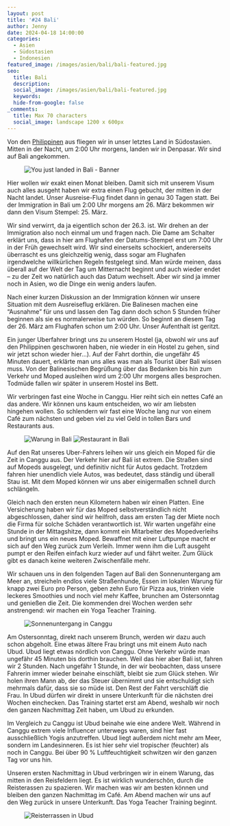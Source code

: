 ```yaml
---
layout: post
title: '#24 Bali'
author: Jenny
date: 2024-04-18 14:00:00
categories:
  - Asien
  - Südostasien
  - Indonesien
featured_image: /images/asien/bali/bali-featured.jpg
seo:
  title: Bali
  description:
  social_image: /images/asien/bali/bali-featured.jpg
  keywords:
  hide-from-google: false
_comments:
  title: Max 70 characters
  social_image: landscape 1200 x 600px
---
```

Von den [Philippinen](2024-04-11-philippinen) aus fliegen wir in unser letztes Land in Südostasien. Mitten in der Nacht, um 2:00 Uhr morgens, landen wir in Denpasar. Wir sind auf Bali angekommen.

<figure class="img1">
 	<img src="/images/asien/bali/bali-3.jpg" alt="You just landed in Bali - Banner">
</figure>


Hier wollen wir exakt einen Monat bleiben. Damit sich mit unserem Visum auch alles ausgeht haben wir extra einen Flug gebucht, der mitten in der Nacht landet. Unser Ausreise-Flug findet dann in genau 30 Tagen statt. Bei der Immigration in Bali um 2:00 Uhr morgens am 26. März bekommen wir dann den Visum Stempel: 25. März.

Wir sind verwirrt, da ja eigentlich schon der 26.3. ist. Wir drehen an der Immigration also noch einmal um und fragen nach. Die Dame am Schalter erklärt uns, dass in hier am Flughafen der Datums-Stempel erst um 7:00 Uhr in der Früh gewechselt wird. Wir sind einerseits schockiert, andererseits überrascht es uns gleichzeitig wenig, dass sogar am Flughafen irgendwelche willkürlichen Regeln festgelegt sind. Man würde meinen, dass überall auf der Welt der Tag um Mitternacht beginnt und auch wieder endet – zu der Zeit wo natürlich auch das Datum wechselt. Aber wir sind ja immer noch in Asien, wo die Dinge ein wenig anders laufen.

Nach einer kurzen Diskussion an der Immigration können wir unsere Situation mit dem Ausreiseflug erklären. Die Balinesen machen eine “Ausnahme” für uns und lassen den Tag dann doch schon 5 Stunden früher beginnen als sie es normalerweise tun würden. So beginnt an diesem Tag der 26. März am Flughafen schon um 2:00 Uhr. Unser Aufenthalt ist geritzt.

Ein junger Uberfahrer bringt uns zu unserem Hostel (ja, obwohl wir uns auf den Philippinen geschworen haben, nie wieder in ein Hostel zu gehen, sind wir jetzt schon wieder hier…).  Auf der Fahrt dorthin, die ungefähr 45 Minuten dauert, erklärte man uns alles was man als Tourist über Bali wissen muss. Von der Balinesischen Begrüßung über das Bedanken bis hin zum Verkehr und Moped ausleihen wird um 2:00 Uhr morgens alles besprochen. Todmüde fallen wir später in unserem Hostel ins Bett.

Wir verbringen fast eine Woche in Canggu. Hier reiht sich ein nettes Café an das andere. Wir können uns kaum entscheiden, wo wir am liebsten hingehen wollen. So schlendern wir fast eine Woche lang nur von einem Café zum nächsten und geben viel zu viel Geld in tollen Bars und Restaurants aus.

<figure class="img2">
 	<img src="/images/asien/bali/bali-4.jpg" alt="Warung in Bali">
 	<img src="/images/asien/bali/bali-5.jpg" alt="Restaurant in Bali">
</figure>


Auf den Rat unseres Uber-Fahrers leihen wir uns gleich ein Moped für die Zeit in Canggu aus. Der Verkehr hier auf Bali ist extrem. Die Straßen sind auf Mopeds ausgelegt, und definitiv nicht für Autos gedacht. Trotzdem fahren hier unendlich viele Autos, was bedeutet, dass ständig und überall Stau ist. Mit dem Moped können wir uns aber einigermaßen schnell durch schlängeln.

Gleich nach den ersten neun Kilometern haben wir einen Platten. Eine Versicherung haben wir für das Moped selbstverständlich nicht abgeschlossen, daher sind wir heilfroh, dass am ersten Tag der Miete noch die Firma für solche Schäden verantwortlich ist. Wir warten ungefähr eine Stunde in der Mittagshitze, dann kommt ein Mitarbeiter des Mopedverleihs und bringt uns ein neues Moped. Bewaffnet mit einer Luftpumpe macht er sich auf den Weg zurück zum Verleih. Immer wenn ihm die Luft ausgeht pumpt er den Reifen einfach kurz wieder auf und fährt weiter. Zum Glück gibt es danach keine weiteren Zwischenfälle mehr.

Wir schauen uns in den folgenden Tagen auf Bali den Sonnenuntergang am Meer an, streicheln endlos viele Straßenhunde, Essen im lokalen Warung für knapp zwei Euro pro Person, geben zehn Euro für Pizza aus, trinken viele leckeres Smoothies und noch viel mehr Kaffee, brunchen am Ostersonntag und genießen die Zeit. Die kommenden drei Wochen werden sehr anstrengend: wir machen ein Yoga Teacher Training.

<figure class="img1">
 	<img src="/images/asien/bali/bali-2.jpg" alt="Sonnenuntergang in Canggu">
</figure>

Am Ostersonntag, direkt nach unserem Brunch, werden wir dazu auch schon abgeholt. Eine etwas ältere Frau bringt uns mit einem Auto nach Ubud. Ubud liegt etwas nördlich von Canggu. Ohne Verkehr würde man ungefähr 45 Minuten bis dorthin brauchen. Weil das hier aber Bali ist, fahren wir 2 Stunden. Nach ungefähr 1 Stunde, in der wir beobachten, dass unsere Fahrerin immer wieder beinahe einschläft, bleibt sie zum Glück stehen. Wir holen ihren Mann ab, der das Steuer übernimmt und sie entschuldigt sich mehrmals dafür, dass sie so müde ist. Den Rest der Fahrt verschläft die Frau. In Ubud dürfen wir direkt in unsere Unterkunft für die nächsten drei Wochen einchecken. Das Training startet erst am Abend, weshalb wir noch den ganzen Nachmittag Zeit haben, um Ubud zu erkunden.

Im Vergleich zu Canggu ist Ubud beinahe wie eine andere Welt. Während in Canggu extrem viele Influencer unterwegs waren, sind hier fast ausschließlich Yogis anzutreffen. Ubud liegt außerdem nicht mehr am Meer, sondern im Landesinneren. Es ist hier sehr viel tropischer (feuchter) als noch in Canggu. Bei über 90 % Luftfeuchtigkeit schwitzen wir den ganzen Tag vor uns hin.

Unseren ersten Nachmittag in Ubud verbringen wir in einem Warung, das mitten in den Reisfeldern liegt. Es ist wirklich wunderschön, durch die Reisterassen zu spazieren. Wir machen was wir am besten können und bleiben den ganzen Nachmittag im Café. Am Abend machen wir uns auf den Weg zurück in unsere Unterkunft. Das Yoga Teacher Training beginnt. 

<figure class="img1">
 	<img src="/images/asien/bali/bali-1.JPG" alt="Reisterrassen in Ubud">
</figure>
